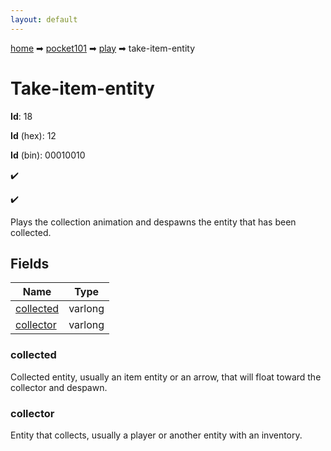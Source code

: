 ```yaml
---
layout: default
---
```


[home](/) ➡ [pocket101](/protocol/pocket101) ➡ [play](/protocol/pocket101/play) ➡ take-item-entity

# Take-item-entity

**Id**: 18

**Id** (hex): 12

**Id** (bin): 00010010

✔️

✔️

Plays the collection animation and despawns the entity that has been collected.

## Fields

Name | Type
---|---
[collected](#collected) | varlong
[collector](#collector) | varlong

### collected

Collected entity, usually an item entity or an arrow, that will float toward the collector and despawn.

### collector

Entity that collects, usually a player or another entity with an inventory.


